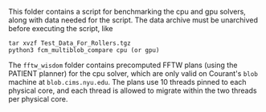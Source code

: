 This folder contains a script for benchmarking the cpu and gpu solvers, along with data needed for the script.
The data archive must be unarchived before executing the script, like 
```shell
tar xvzf Test_Data_For_Rollers.tgz
python3 fcm_multiblob_compare cpu (or gpu)
```
The `fftw_wisdom` folder contains precomputed FFTW plans (using the PATIENT planner) for the cpu solver, 
which are only valid on Courant's `blob` machine at `blob.cims.nyu.edu`. The plans use 10 threads pinned
to each physical core, and each thread is allowed to migrate within the two threads per physical core.
